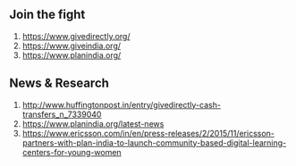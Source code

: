 <h2>Join the fight</h2>

1. https://www.givedirectly.org/
2. https://www.giveindia.org/
3. https://www.planindia.org/

<h2>News & Research</h2>

1. http://www.huffingtonpost.in/entry/givedirectly-cash-transfers_n_7339040
2. https://www.planindia.org/latest-news
3. https://www.ericsson.com/in/en/press-releases/2/2015/11/ericsson-partners-with-plan-india-to-launch-community-based-digital-learning-centers-for-young-women
